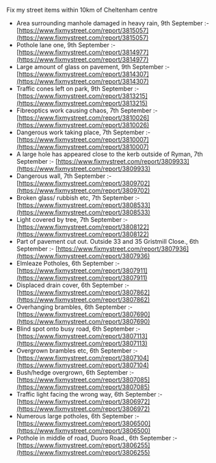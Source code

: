 Fix my street items within 10km of Cheltenham centre

<!-- fix_marker starts -->

- Area surrounding manhole damaged in heavy rain, 9th September :- [https://www.fixmystreet.com/report/3815057](https://www.fixmystreet.com/report/3815057)
- Pothole lane one, 9th September :- [https://www.fixmystreet.com/report/3814977](https://www.fixmystreet.com/report/3814977)
- Large amount of glass on pavement, 9th September :- [https://www.fixmystreet.com/report/3814307](https://www.fixmystreet.com/report/3814307)
- Traffic cones left on park, 9th September :- [https://www.fixmystreet.com/report/3813215](https://www.fixmystreet.com/report/3813215)
- Fibreoptics work causing chaos, 7th September :- [https://www.fixmystreet.com/report/3810026](https://www.fixmystreet.com/report/3810026)
- Dangerous work taking place, 7th September :- [https://www.fixmystreet.com/report/3810007](https://www.fixmystreet.com/report/3810007)
- A large hole has appeared close to the kerb outside of Ryman, 7th September :- [https://www.fixmystreet.com/report/3809933](https://www.fixmystreet.com/report/3809933)
- Dangerous wall, 7th September :- [https://www.fixmystreet.com/report/3809702](https://www.fixmystreet.com/report/3809702)
- Broken glass/ rubbish etc, 7th September :- [https://www.fixmystreet.com/report/3808533](https://www.fixmystreet.com/report/3808533)
- Light covered by tree, 7th September :- [https://www.fixmystreet.com/report/3808122](https://www.fixmystreet.com/report/3808122)
- Part of pavement cut out. Outside 33 and 35 Gristmill Close., 6th September :- [https://www.fixmystreet.com/report/3807936](https://www.fixmystreet.com/report/3807936)
- Elmleaze Potholes, 6th September :- [https://www.fixmystreet.com/report/3807911](https://www.fixmystreet.com/report/3807911)
- Displaced drain cover, 6th September :- [https://www.fixmystreet.com/report/3807862](https://www.fixmystreet.com/report/3807862)
- Overhanging brambles, 6th September :- [https://www.fixmystreet.com/report/3807690](https://www.fixmystreet.com/report/3807690)
- Blind spot onto busy road, 6th September :- [https://www.fixmystreet.com/report/3807113](https://www.fixmystreet.com/report/3807113)
- Overgrown brambles etc, 6th September :- [https://www.fixmystreet.com/report/3807104](https://www.fixmystreet.com/report/3807104)
- Bush/hedge overgrown, 6th September :- [https://www.fixmystreet.com/report/3807085](https://www.fixmystreet.com/report/3807085)
- Traffic light facing the wrong way, 6th September :- [https://www.fixmystreet.com/report/3806972](https://www.fixmystreet.com/report/3806972)
- Numerous large potholes, 6th September :- [https://www.fixmystreet.com/report/3806500](https://www.fixmystreet.com/report/3806500)
- Pothole in middle of road, Duoro Road., 6th September :- [https://www.fixmystreet.com/report/3806255](https://www.fixmystreet.com/report/3806255)

<!-- fix_marker ends -->